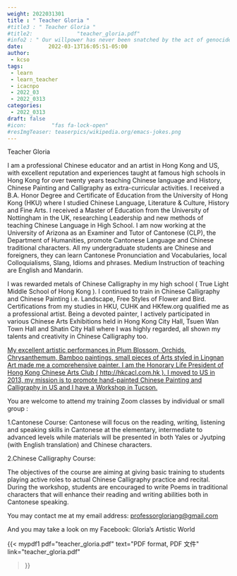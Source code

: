 ```yaml
---
weight: 2022031301
title : " Teacher Gloria "
#title3 : " Teacher Gloria "
#title2:              "teacher_gloria.pdf"
#info2 : " Our willpower has never been snatched by the act of genocide."
date:        2022-03-13T16:05:51-05:00
author:
 - kcso
tags:
 - learn
 - learn_teacher
 - icacnpo
 - 2022_03
 - 2022_0313
categories:
 - 2022_0313
draft: false
#icon:        "fas fa-lock-open"
#resImgTeaser: teaserpics/wikipedia.org/emacs-jokes.png
---
```



Teacher Gloria

I am a professional Chinese educator and an artist in Hong Kong and US, with excellent reputation and experiences taught at famous high schools in Hong Kong for over twenty years teaching Chinese language and History, Chinese Painting and Calligraphy as extra-curricular activities. I received a B.A. Honor Degree and Certificate of Education from the University of Hong Kong (HKU) where I studied Chinese Language, Literature & Culture, History and Fine Arts. I received a Master of Education from the University of Nottingham in the UK, researching Leadership and new methods of teaching Chinese Language in High School. I am now working at the University of Arizona as an Examiner and Tutor of Cantonese (CLP), the Department of Humanities, promote Cantonese Language and Chinese traditional characters. All my undergraduate students are Chinese and foreigners, they can learn Cantonese Pronunciation and Vocabularies, local Colloquialisms, Slang, Idioms and phrases. Medium Instruction of teaching are English and Mandarin.

I was rewarded metals of Chinese Calligraphy in my high school ( True Light Middle School of Hong Kong ).  I continued to train in Chinese Calligraphy and Chinese Painting i.e. Landscape, Free Styles of Flower and Bird. Certifications from my studies in HKU, CUHK and HKfew.org qualified me as a professional artist. Being a devoted painter, I actively participated in various Chinese Arts Exhibitions held in Hong Kong City Hall, Tsuen Wan Town Hall and Shatin City Hall where I was highly regarded, all shown my talents and creativity in Chinese Calligraphy too. 

[My excellent artistic performances in Plum Blossom, Orchids, Chrysanthemum, Bamboo paintings, small pieces of Arts styled in Lingnan Art made me a comprehensive painter. I am the Honorary Life President of Hong Kong Chinese Arts Club ( http://hkcacl.com.hk ). I moved to US in 2013, my mission is to promote hand-painted Chinese Painting and Calligraphy in US and I have a Workshop in Tucson.  ](http://hkcacl.com.hk)

You are welcome to attend my training Zoom classes by individual or small group :

1.Cantonese Course: Cantonese will focus on the reading, writing, listening and speaking skills in Cantonese at the elementary, intermediate to advanced levels while materials will be presented in both Yales or Jyutping (with English translation) and Chinese characters.  

2.Chinese Calligraphy Course: 

The objectives of the course are aiming at giving basic training to students playing active roles to actual Chinese Calligraphy practice and recital. During the workshop, students are encouraged to write Poems in traditional characters that will enhance their reading and writing abilities both in Cantonese speaking. 

You may contact me at my email address: 
professorgloriang@gmail.com

And you may take a look on my Facebook: Gloria’s Artistic World




{{< mypdf1 pdf="teacher_gloria.pdf"
text="PDF format, PDF 文件"
link="teacher_gloria.pdf"
>}}

